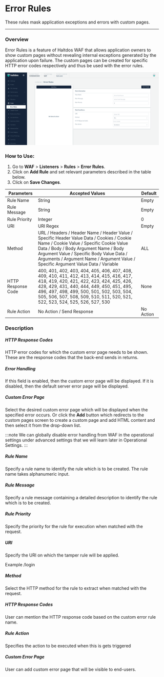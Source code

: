 # Error Rules
These rules mask application exceptions and errors with custom pages.

---

### Overview 
Error Rules is a feature of Haltdos WAF that allows application owners to show custom pages without revealing internal exceptions generated by the application upon failure. The custom pages can be created for specific HTTP error codes respectively and thus be used with the error rules.

![error rules](/img/waf/v7/docs/error_rule.png)

### How to Use:
1. Go to **WAF** > **Listeners** > **Rules** > **Error Rules**.
2. Click on **Add Rule** and set relevant parameters described in the table below.
3. Click on **Save Changes**.

| Parameters | Accepted Values | Default |
| ----------- | ----------- |------------|
| Rule Name|String|Empty
Rule Message|String|Empty
Rule Priority|Integer|0
URI|URI Regex|Empty
Method|URL / Headers / Header Name / Header Value / Specific Header Value Data / Cookies / Cookie Name /  Cookie Value / Specific Cookie Value Data / Body / Body Argument Name / Body Argument Value / Specific Body Value Data / Arguments / Argument Name / Argument Value / Specific Argument Value Data / Variable|ALL
HTTP Response Code|400, 401, 402, 403, 404, 405, 406, 407, 408, 409, 410, 411, 412, 413, 414, 415, 416, 417, 418, 419, 420, 421, 422, 423, 424, 425, 426, 428, 429, 431, 440, 444, 449, 450, 451, 495, 496, 497, 498, 499, 500, 501, 502, 503, 504, 505, 506, 507, 508, 509, 510, 511, 520, 521, 522, 523, 524, 525, 526, 527, 530|None
Rule Action|No Action / Send Response|No Action


### Description

##### **HTTP Response Codes**

HTTP error codes for which the custom error page needs to be shown. These are the response codes that the back-end sends in returns.

##### **Error Handling**

If this field is enabled, then the custom error page will be displayed. If it is disabled, then the default server error page will be displayed.

##### **Custom Error Page**

Select the desired custom error page which will be displayed when the specified error occurs. Or click the **Add** button which redirects to the custom pages screen to create a custom page and add HTML content and then select it from the drop-down list.

:::note
We can globally disable error handling from WAF in the operational settings under advanced settings that we will learn later in Operational Settings.
:::

##### **Rule Name**

Specify a rule name to identify the rule which is to be created. The rule name takes alphanumeric input.

##### **Rule Message**

Specify a rule message containing a detailed description to identify the rule which is to be created.

##### **Rule Priority**

Specify the priority for the rule for execution when matched with the request.

##### **URI**

Specify the URI on which the tamper rule will be applied.

Example /login

##### **Method**

Select the HTTP method for the rule to extract when matched with the request.

##### **HTTP Response Codes**

User can mention the HTTP response code based on the custom error rule name.

##### **Rule Action**

Specifies the action to be executed when this is gets triggered

##### **Custom Error Page**

User can add custom error page that will be visible to end-users.